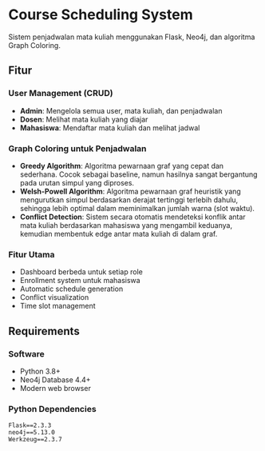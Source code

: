 # Course Scheduling System

Sistem penjadwalan mata kuliah menggunakan Flask, Neo4j, dan algoritma Graph Coloring.

## Fitur

### User Management (CRUD)
- **Admin**: Mengelola semua user, mata kuliah, dan penjadwalan
- **Dosen**: Melihat mata kuliah yang diajar
- **Mahasiswa**: Mendaftar mata kuliah dan melihat jadwal
  
### Graph Coloring untuk Penjadwalan
- **Greedy Algorithm**: Algoritma pewarnaan graf yang cepat dan sederhana. Cocok sebagai baseline, namun hasilnya sangat bergantung pada urutan simpul yang diproses.
- **Welsh-Powell Algorithm**: Algoritma pewarnaan graf heuristik yang mengurutkan simpul berdasarkan derajat tertinggi terlebih dahulu, sehingga lebih optimal dalam meminimalkan jumlah warna (slot waktu).
- **Conflict Detection**: Sistem secara otomatis mendeteksi konflik antar mata kuliah berdasarkan mahasiswa yang mengambil keduanya, kemudian membentuk edge antar mata kuliah di dalam graf.

### Fitur Utama
- Dashboard berbeda untuk setiap role
- Enrollment system untuk mahasiswa
- Automatic schedule generation
- Conflict visualization
- Time slot management

## Requirements

### Software
- Python 3.8+
- Neo4j Database 4.4+
- Modern web browser

### Python Dependencies
```
Flask==2.3.3
neo4j==5.13.0
Werkzeug==2.3.7
```
